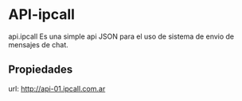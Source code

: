 # API-ipcall

api.ipcall Es una simple api JSON para el uso de sistema de envio de mensajes de chat.

## Propiedades

url: http://api-01.ipcall.com.ar
